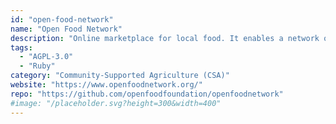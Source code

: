```yaml
---
id: "open-food-network"
name: "Open Food Network"
description: "Online marketplace for local food. It enables a network of independent online food stores that connect farmers and food hubs with individuals and local businesses."
tags:
  - "AGPL-3.0"
  - "Ruby"
category: "Community-Supported Agriculture (CSA)"
website: "https://www.openfoodnetwork.org/"
repo: "https://github.com/openfoodfoundation/openfoodnetwork"
#image: "/placeholder.svg?height=300&width=400"
---
```


